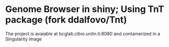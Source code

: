 # Genome Browser in shiny; Using TnT package (fork ddalfovo/Tnt)

The project is avaiable at bcglab.cibio.unitn.it:8080 and containerized in a Singularity image